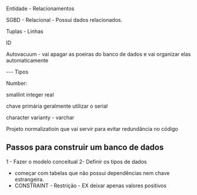 Entidade - Relacionamentos

SGBD - Relacional - Possui dados relacionados.

Tuplas - Linhas

ID

Autovacuum - vai apagar as poeiras do banco de dados e vai organizar elas automaticamente


--- Tipos

Number:

smallint
integer
real 

chave primária geralmente utilizar o serial

character varianty - varchar

Projeto normalizatioin
que vai servir para evitar redundância no código


## Passos para construir um banco de dados

1 - Fazer o modelo conceitual
2- Definir os tipos de dados

- começar com tabelas que não possui dependências nem chave estrangeira.
- CONSTRAINT - Restrição - EX deixar apenas valores positivos 